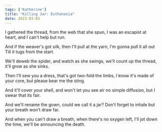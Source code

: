 ```yaml
---  
tags: ['Katherine']
title: "Killing Jar: Euthanasia"
date: 2023-03-03
---
```



I gathered the thread,
from the web that she spun,
I was an escapist at heart,
and I can't help but run.

And if the weaver's got silk,
then I'll pull at the yarn,
I'm gonna pull it all out
Till it tugs from the start.

We'll deweb the spider,
and watch as she swings,
we'll count up the thread,
it'll grow as she sinks.

Then I'll sew you a dress,
that's got two-fold the limbs,
I know it's made of your core,
but please bear me the sting.

And it'll cover your shell,
and won't let you see air
no simple diffusion,
but I swear that its fair.

And we'll rename the gown,
could we call it a jar?
Don't forget to inhale but
your breath won't draw far.

And when you can't draw a breath,
when there's no oxygen left,
I'll jot down the time,
we'll be announcing the death.
